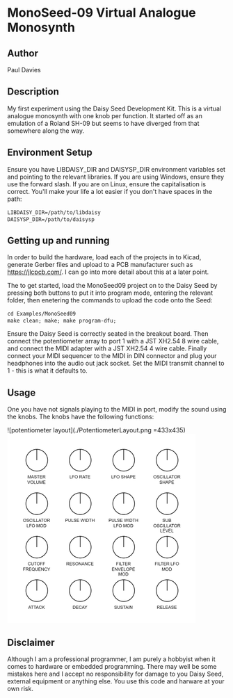 # MonoSeed-09 Virtual Analogue Monosynth

## Author

Paul Davies

## Description

My first experiment using the Daisy Seed Development Kit. This is a virtual analogue monosynth with one knob per function. It started off as an emulation of a Roland SH-09 but seems to have diverged from that somewhere along the way.

## Environment Setup

Ensure you have LIBDAISY_DIR and DAISYSP_DIR environment variables set and pointing to the relevant libraries. If you are using Windows, ensure they use the forward slash. If you are on Linux, ensure the capitalisation is correct. You'll make your life a lot easier if you don't have spaces in the path:

```
LIBDAISY_DIR=/path/to/libdaisy
DAISYSP_DIR=/path/to/daisysp
```

## Getting up and running

In order to build the hardware, load each of the projects in to Kicad, generate Gerber files and upload to a PCB manufacturer such as https://jlcpcb.com/. I can go into more detail about this at a later point.

The to get started, load the MonoSeed09 project on to the Daisy Seed by pressing both buttons to put it into program mode, entering the relevant folder, then enetering the commands to upload the code onto the Seed:

```
cd Examples/MonoSeed09
make clean; make; make program-dfu;
```

Ensure the Daisy Seed is correctly seated in the breakout board. Then connect the potentiometer array to port 1 with a JST XH2.54 8 wire cable, and connect the MIDI adapter with a JST XH2.54 4 wire cable. Finally connect your MIDI sequencer to the MIDI in DIN connector and plug your headphones into the audio out jack socket. Set the MIDI transmit channel to 1 - this is what it defaults to.

## Usage

One you have not signals playing to the MIDI in port, modify the sound using the knobs. The knobs have the following functions:

![potentiometer layout](./PotentiometerLayout.png =433x435)
<img src="./PotentiometerLayout.png" width="433" height="435">

## Disclaimer

Although I am a professional programmer, I am purely a hobbyist when it comes to hardware or embedded programming. There may well be some mistakes here and I accept no responsibility for damage to you Daisy Seed, external equipment or anything else. You use this code and harware at your own risk.

